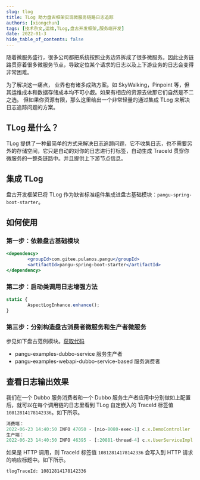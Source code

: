 ```yaml
---
slug: tlog
title: TLog 助力盘古框架实现微服务链路日志追踪
authors: [xiongchun]
tags: [技术杂文,运维,TLog,盘古开发框架,服务端开发]
date: 2022-01-3
hide_table_of_contents: false
---
```


随着微服务盛行，很多公司都把系统按照业务边界拆成了很多微服务。因此业务链路贯穿着很多微服务节点，导致定位某个请求的日志以及上下游业务的日志会变得非常困难。

<!--truncate-->

为了解决这一痛点， 业界也有诸多成熟方案。如 SkyWalking，Pinpoint 等，但其运维成本和数据存储成本均不可小觑。如果有相应的资源去做那它们自然是不二之选。 但如果你资源有限，那么这里给出一个非常轻量的通过集成 TLog 来解决日志追踪问题的方案。

## TLog 是什么？
TLog 提供了一种最简单的方式来解决日志追踪问题，它不收集日志，也不需要另外的存储空间，它只是自动的对你的日志进行打标签，自动生成 TraceId 贯穿你微服务的一整条链路中。并且提供上下游节点信息。

## 集成 TLog
盘古开发框架已将 TLog 作为缺省标准组件集成进盘古基础模块：`pangu-spring-boot-starter`。

## 如何使用
### 第一步：依赖盘古基础模块
```jsx
<dependency>
        <groupId>com.gitee.pulanos.pangu</groupId>
        <artifactId>pangu-spring-boot-starter</artifactId>
</dependency>
```

### 第二步：启动类调用日志增强方法
```jsx
static {
        AspectLogEnhance.enhance();
}
```

### 第三步：分别构造盘古消费者微服务和生产者微服务  
参见如下盘古范例模块。[获取代码](https://gitee.com/pulanos/pangu-framework/tree/master/pangu-examples)
- pangu-examples-dubbo-service 服务生产者
- pangu-examples-webapi-dubbo-service-based 服务消费者

## 查看日志输出效果
我们在一个 Dubbo 服务消费者和一个 Dubbo 服务生产者应用中分别做如上配置后，就可以在每个调用链的日志里看到 TLog 自定嵌入的 TraceId 标签值 `10812814178142336`。如下所示。

```jsx
消费端：
2022-06-23 14:40:50 INFO 47050 - [nio-8080-exec-1] c.x.DemoController : < 0 >< 10812814178142336 > call case1...
生产端：
2022-06-23 14:40:50 INFO 46395 - [:20881-thread-4] c.x.UserServiceImpl : < 0.1 >< 10812814178142336 > 参数userIn：UserInDto(name=null, userType=1)
```
如果是 HTTP 调用，则 TraceId 标签值 `10812814178142336` 会写入到 HTTP 请求的响应标题中。如下所示。
```
tlogTraceId: 10812814178142336
```